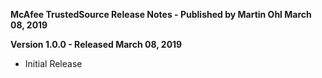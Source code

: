 **McAfee TrustedSource Release Notes - Published by Martin Ohl March 08, 2019**


**Version 1.0.0 - Released March 08, 2019**

* Initial Release
